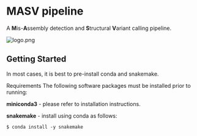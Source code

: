 # MASV pipeline
A **M**is-**A**ssembly detection and **S**tructural **V**ariant calling pipeline.

![logo.png](https://github.com/Dfupa/MASV-pipeline/blob/master/masv-logo-small.png)

## Getting Started
In most cases, it is best to pre-install conda and snakemake. 

Requirements
The following software packages must be installed prior to running:

**miniconda3** - please refer to installation instructions.

**snakemake** - install using conda as follows:
```Shell
$ conda install -y snakemake
```
